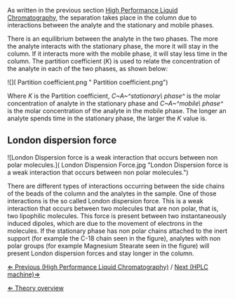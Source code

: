 As written in the previous section [High Performance Liquid
Chromatography](/wiki/High_Performance_Liquid_Chromatography "wikilink"), the
separation takes place in the column due to interactions between the
analyte and the stationary and mobile phases.

There is an equilibrium between the analyte in the two phases. The more
the analyte interacts with the stationary phase, the more it will stay
in the column. If it interacts more with the mobile phase, it will stay
less time in the column. The partition coefficient (*K*) is used to
relate the concentration of the analyte in each of the two phases, as
shown below:

![]( Partition coefficient.png " Partition coefficient.png")

Where *K* is the Partition coefficient, *C~A~^stationary\\ phase^* is
the molar concentration of analyte in the stationary phase and
*C~A~^mobile\\ phase^* is the molar concentration of the analyte in the
mobile phase. The longer an analyte spends time in the stationary phase,
the larger the *K* value is.

London dispersion force
-----------------------

![London Dispersion force is a weak interaction that occurs between non polar molecules.]( London Dispension Force.jpg "London Dispersion force is a weak interaction that occurs between non polar molecules.")

There are different types of interactions occurring between the side
chains of the beads of the column and the analytes in the sample. One of
those interactions is the so called London dispersion force. This is a
weak interaction that occurs between two molecules that are non polar,
that is, two lipophilic molecules. This force is present between two
instantaneously induced dipoles, which are due to the movement of
electrons in the molecules. If the stationary phase has non polar chains
attached to the inert support (for example the C-18 chain seen in the
figure), analytes with non polar groups (for example Magnesium Stearate
seen in the figure) will present London dispersion forces and stay
longer in the column.

[⇐ Previous (High Performance Liquid
Chromatography)](/wiki/High_Performance_Liquid_Chromatography "wikilink") / [
Next (HPLC machine)⇒ ](/wiki/HPLC_machine "wikilink")

[⇐ Theory overview](/wiki/HPLC "wikilink")

